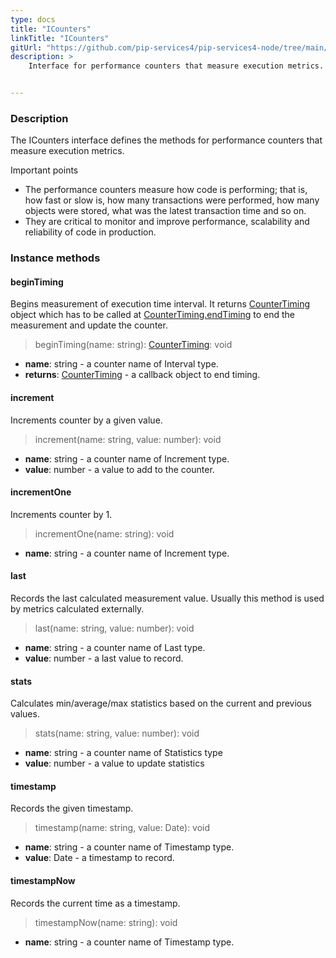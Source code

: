 ```yaml
---
type: docs
title: "ICounters"
linkTitle: "ICounters"
gitUrl: "https://github.com/pip-services4/pip-services4-node/tree/main/pip-services4-observability-node"
description: >
    Interface for performance counters that measure execution metrics.


---
```


### Description

The ICounters interface defines the methods for performance counters that measure execution metrics.

Important points

- The performance counters measure how code is performing; that is, how fast or slow is, how many transactions were performed, how many objects were stored, what was the latest transaction time and so on.
- They are critical to monitor and improve performance, scalability and reliability of code in production. 

### Instance methods

#### beginTiming
Begins measurement of execution time interval.
It returns [CounterTiming](../counter_timing) object which has to be called at
[CounterTiming.endTiming](../counter_timing/#endtiming) to end the measurement and update the counter.

> beginTiming(name: string): [CounterTiming](../counter_timing): void

- **name**: string - a counter name of Interval type.
- **returns**: [CounterTiming](../counter_timing) - a callback object to end timing.


#### increment
Increments counter by a given value.

> increment(name: string, value: number): void

- **name**: string - a counter name of Increment type.
- **value**: number - a value to add to the counter.

#### incrementOne
Increments counter by 1.

> incrementOne(name: string): void

- **name**: string - a counter name of Increment type.


#### last
Records the last calculated measurement value.
Usually this method is used by metrics calculated externally.

> last(name: string, value: number): void

- **name**: string - a counter name of Last type.
- **value**: number - a last value to record.


#### stats
Calculates min/average/max statistics based on the current and previous values.

> stats(name: string, value: number): void

- **name**: string - a counter name of Statistics type
- **value**: number - a value to update statistics


#### timestamp
Records the given timestamp.

> timestamp(name: string, value: Date): void

- **name**: string - a counter name of Timestamp type.
- **value**: Date - a timestamp to record.


#### timestampNow
Records the current time as a timestamp.

> timestampNow(name: string): void

- **name**: string - a counter name of Timestamp type.
